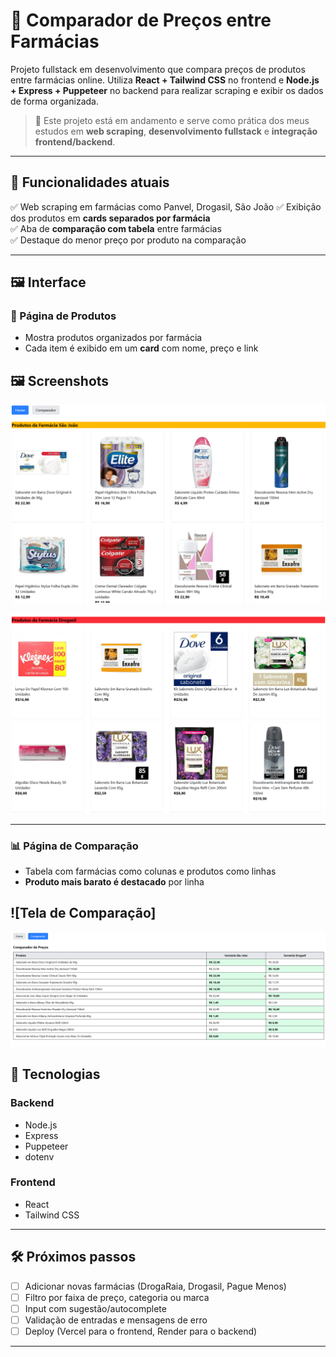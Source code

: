 # 💊 Comparador de Preços entre Farmácias

Projeto fullstack em desenvolvimento que compara preços de produtos entre farmácias online. Utiliza **React + Tailwind CSS** no frontend e **Node.js + Express + Puppeteer** no backend para realizar scraping e exibir os dados de forma organizada.

> 🚧 Este projeto está em andamento e serve como prática dos meus estudos em **web scraping**, **desenvolvimento fullstack** e **integração frontend/backend**.

---

## 🧠 Funcionalidades atuais

✅ Web scraping em farmácias como Panvel, Drogasil, São João
✅ Exibição dos produtos em **cards separados por farmácia**  
✅ Aba de **comparação com tabela** entre farmácias  
✅ Destaque do menor preço por produto na comparação

---

## 🖼️ Interface

### 🏪 Página de Produtos

- Mostra produtos organizados por farmácia
- Cada item é exibido em um **card** com nome, preço e link

## 🖼️ Screenshots

![Tela de Produtos](./screenshots/produtos-sj.png)

![Tela de Produtos](./screenshots/produtos-drogasil.png)

---

### 📊 Página de Comparação

- Tabela com farmácias como colunas e produtos como linhas
- **Produto mais barato é destacado** por linha

## ![Tela de Comparação]

![tela comparação](./screenshots/tela-comparacao.png)

## 🚀 Tecnologias

### Backend

- Node.js
- Express
- Puppeteer
- dotenv

### Frontend

- React
- Tailwind CSS

---

## 🛠️ Próximos passos

- [ ] Adicionar novas farmácias (DrogaRaia, Drogasil, Pague Menos)
- [ ] Filtro por faixa de preço, categoria ou marca
- [ ] Input com sugestão/autocomplete
- [ ] Validação de entradas e mensagens de erro
- [ ] Deploy (Vercel para o frontend, Render para o backend)

---
